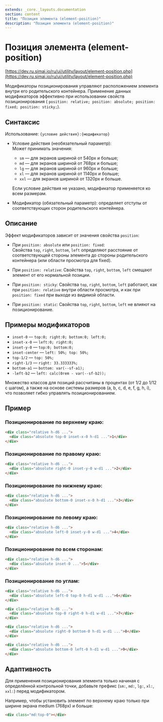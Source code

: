 ```yaml
---
extends: _core._layouts.documentation
section: content
title: "Позиция элемента (element-position)"
description: "Позиция элемента (element-position)"
---
```


# Позиция элемента (element-position)

[https://dev.ru.simai.io/ru/ui/utility/layout/element-position.php](https://dev.ru.simai.io/ru/ui/utility/layout/element-position.php)

Модификаторы позиционирования управляют расположением элемента внутри его родительского контейнера. Применение данных
модификаторов эффективно при использовании свойств позиционирования (
`position: relative; position: absolute; position: fixed; position: sticky;`).

## Синтаксис

Использование: `{условие действия}:{модификатор}`

- Условие действия (необязательный параметр):  
  Может принимать значения:

    - `sm` — для экранов шириной от 540px и больше;
    - `md` — для экранов шириной от 768px и больше;
    - `lg` — для экранов шириной от 960px и больше;
    - `xl` — для экранов шириной от 1140px и больше;
    - `xxl` — для экранов шириной от 1320px и больше.

  Если условие действия не указано, модификатор применяется ко всем размерам.

- Модификатор (обязательный параметр): определяет отступы от соответствующих сторон родительского контейнера.

## Описание

Эффект модификаторов зависит от значения свойства `position`:

- При `position: absolute` или `position: fixed`:  
  Свойства `top`, `right`, `bottom`, `left` определяют расстояние от соответствующей стороны элемента до стороны
  родительского контейнера (или области просмотра для fixed).

- При `position: relative`: Свойства `top`, `right`, `bottom`, `left` смещают элемент от его нормальной позиции.

- При `position: sticky`: Свойства `top`, `right`, `bottom`, `left` работают, как при `position: relative` внутри
  области просмотра, и как при `position: fixed` при выходе из видимой области.

- При `position: static`: Свойства `top`, `right`, `bottom`, `left` не влияют на позиционирование.

## Примеры модификаторов

- `inset-0` — `top:0; right:0; bottom:0; left:0;`
- `inset-x-0` — `left:0; right:0;`
- `inset-y-0` — `top:0; bottom:0;`
- `inset-center` — `left: 50%; top: 50%;`
- `top-1/2` — `top: 50%;`
- `right-1/3` — `right: 33.333333%;`
- `bottom-a1` — `bottom: var(--sf-a1);`
- `-left-b2` — `left: calc(0rem - var(--sf-b2));`

Множество классов для позиций рассчитаны в процентах (от 1/2 до 1/12 с шагом), а также на основе системы размеров (a, b,
c, d, e, f, g, h, i), что позволяет гибко управлять позиционированием.

## Пример

### **Позиционирование по верхнему краю:**

```html
<div class="relative h-d6 ...">
  <div class="absolute top-0 inset-x-0 h-d1 ...">1</div>
</div>
```

### **Позиционирование по правому краю:**

```html
<div class="relative h-d6 ...">
  <div class="absolute right-0 inset-y-0 w-d1 ...">2</div>
</div>
```

### **Позиционирование по нижнему краю:**

```html
<div class="relative h-d6 ...">
  <div class="absolute bottom-0 inset-x-0 h-d1 ...">3</div>
</div>
```

### **Позиционирование по левому краю:**

```html
<div class="relative h-d6 ...">
  <div class="absolute left-0 inset-y-0 w-d1 ...">4</div>
</div>
```

### **Позиционирование по всем сторонам:**

```html
<div class="relative h-d6 ...">
  <div class="absolute inset-0 ...">5</div>
</div>
```

### **Позиционирование по углам:**

```html
<div class="relative h-d6 ...">
  <div class="absolute left-0 top-0 h-d1 w-d1 ...">6</div>
</div>
```

```html
<div class="relative h-d6 ...">
  <div class="absolute top-0 right-0 h-d1 w-d1 ...">7</div>
</div>
```

```html
<div class="relative h-d6 ...">
  <div class="absolute right-0 bottom-0 h-d1 w-d1 ...">8</div>
</div>
```

```html
<div class="relative h-d6 ...">
  <div class="absolute bottom-0 left-0 h-d1 w-d1 ...">9</div>
</div>
```

## Адаптивность

Для применения позиционирования элемента только начиная с определённой контрольной точки, добавьте префикс (`sm:`,
`md:`, `lg:`, `xl:`, `xxl:`) перед модификатором.

Например, чтобы установить элемент по верхнему краю только при ширине экрана medium (768px) и больше:

```html
<div class="md:top-0"></div>
```
